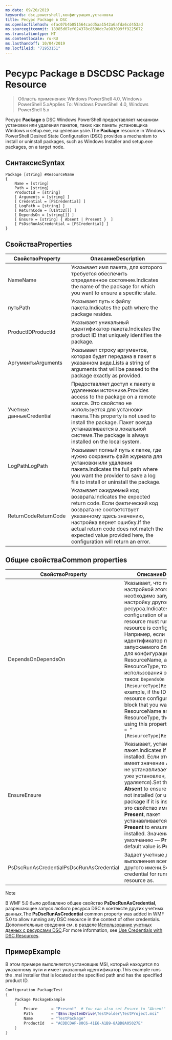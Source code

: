 ```yaml
---
ms.date: 09/20/2019
keywords: dsc,powershell,конфигурация,установка
title: Ресурс Package в DSC
ms.openlocfilehash: efac07b4b051564cadd5aa1542a6afda6cd453ad
ms.sourcegitcommit: 18985d07ef024378c8590dc7a983099ff9225672
ms.translationtype: HT
ms.contentlocale: ru-RU
ms.lasthandoff: 10/04/2019
ms.locfileid: "71953151"
---
```

# <a name="dsc-package-resource"></a><span data-ttu-id="0a0b4-103">Ресурс Package в DSC</span><span class="sxs-lookup"><span data-stu-id="0a0b4-103">DSC Package Resource</span></span>

> <span data-ttu-id="0a0b4-104">Область применения: Windows PowerShell 4.0, Windows PowerShell 5.x</span><span class="sxs-lookup"><span data-stu-id="0a0b4-104">Applies To: Windows PowerShell 4.0, Windows PowerShell 5.x</span></span>

<span data-ttu-id="0a0b4-105">Ресурс **Package** в DSC Windows PowerShell предоставляет механизм установки или удаления пакетов, таких как пакеты установщика Windows и setup.exe, на целевом узле.</span><span class="sxs-lookup"><span data-stu-id="0a0b4-105">The **Package** resource in Windows PowerShell Desired State Configuration (DSC) provides a mechanism to install or uninstall packages, such as Windows Installer and setup.exe packages, on a target node.</span></span>

## <a name="syntax"></a><span data-ttu-id="0a0b4-106">Синтаксис</span><span class="sxs-lookup"><span data-stu-id="0a0b4-106">Syntax</span></span>

```Syntax
Package [string] #ResourceName
{
    Name = [string]
    Path = [string]
    ProductId = [string]
    [ Arguments = [string] ]
    [ Credential = [PSCredential] ]
    [ LogPath = [string] ]
    [ ReturnCode = [UInt32[]] ]
    [ DependsOn = [string[]] ]
    [ Ensure = [string] { Absent | Present }  ]
    [ PsDscRunAsCredential = [PSCredential] ]
}
```

## <a name="properties"></a><span data-ttu-id="0a0b4-107">Свойства</span><span class="sxs-lookup"><span data-stu-id="0a0b4-107">Properties</span></span>

|<span data-ttu-id="0a0b4-108">Свойство</span><span class="sxs-lookup"><span data-stu-id="0a0b4-108">Property</span></span> |<span data-ttu-id="0a0b4-109">Описание</span><span class="sxs-lookup"><span data-stu-id="0a0b4-109">Description</span></span> |
|---|---|
|<span data-ttu-id="0a0b4-110">Name</span><span class="sxs-lookup"><span data-stu-id="0a0b4-110">Name</span></span> |<span data-ttu-id="0a0b4-111">Указывает имя пакета, для которого требуется обеспечить определенное состояние.</span><span class="sxs-lookup"><span data-stu-id="0a0b4-111">Indicates the name of the package for which you want to ensure a specific state.</span></span> |
|<span data-ttu-id="0a0b4-112">путь</span><span class="sxs-lookup"><span data-stu-id="0a0b4-112">Path</span></span> |<span data-ttu-id="0a0b4-113">Указывает путь к файлу пакета.</span><span class="sxs-lookup"><span data-stu-id="0a0b4-113">Indicates the path where the package resides.</span></span> |
|<span data-ttu-id="0a0b4-114">ProductID</span><span class="sxs-lookup"><span data-stu-id="0a0b4-114">ProductId</span></span> |<span data-ttu-id="0a0b4-115">Указывает уникальный идентификатор пакета.</span><span class="sxs-lookup"><span data-stu-id="0a0b4-115">Indicates the product ID that uniquely identifies the package.</span></span> |
|<span data-ttu-id="0a0b4-116">Аргументы</span><span class="sxs-lookup"><span data-stu-id="0a0b4-116">Arguments</span></span> |<span data-ttu-id="0a0b4-117">Указывает строку аргументов, которая будет передана в пакет в указанном виде.</span><span class="sxs-lookup"><span data-stu-id="0a0b4-117">Lists a string of arguments that will be passed to the package exactly as provided.</span></span> |
|<span data-ttu-id="0a0b4-118">Учетные данные</span><span class="sxs-lookup"><span data-stu-id="0a0b4-118">Credential</span></span> |<span data-ttu-id="0a0b4-119">Предоставляет доступ к пакету в удаленном источнике.</span><span class="sxs-lookup"><span data-stu-id="0a0b4-119">Provides access to the package on a remote source.</span></span> <span data-ttu-id="0a0b4-120">Это свойство не используется для установки пакета.</span><span class="sxs-lookup"><span data-stu-id="0a0b4-120">This property is not used to install the package.</span></span> <span data-ttu-id="0a0b4-121">Пакет всегда устанавливается в локальной системе.</span><span class="sxs-lookup"><span data-stu-id="0a0b4-121">The package is always installed on the local system.</span></span> |
|<span data-ttu-id="0a0b4-122">LogPath</span><span class="sxs-lookup"><span data-stu-id="0a0b4-122">LogPath</span></span> |<span data-ttu-id="0a0b4-123">Указывает полный путь к папке, где нужно сохранить файл журнала для установки или удаления пакета.</span><span class="sxs-lookup"><span data-stu-id="0a0b4-123">Indicates the full path where you want the provider to save a log file to install or uninstall the package.</span></span> |
|<span data-ttu-id="0a0b4-124">ReturnCode</span><span class="sxs-lookup"><span data-stu-id="0a0b4-124">ReturnCode</span></span> |<span data-ttu-id="0a0b4-125">Указывает ожидаемый код возврата.</span><span class="sxs-lookup"><span data-stu-id="0a0b4-125">Indicates the expected return code.</span></span> <span data-ttu-id="0a0b4-126">Если фактический код возврата не соответствует указанному здесь значению, настройка вернет ошибку.</span><span class="sxs-lookup"><span data-stu-id="0a0b4-126">If the actual return code does not match the expected value provided here, the configuration will return an error.</span></span> |

## <a name="common-properties"></a><span data-ttu-id="0a0b4-127">Общие свойства</span><span class="sxs-lookup"><span data-stu-id="0a0b4-127">Common properties</span></span>

|<span data-ttu-id="0a0b4-128">Свойство</span><span class="sxs-lookup"><span data-stu-id="0a0b4-128">Property</span></span> |<span data-ttu-id="0a0b4-129">Описание</span><span class="sxs-lookup"><span data-stu-id="0a0b4-129">Description</span></span> |
|---|---|
|<span data-ttu-id="0a0b4-130">DependsOn</span><span class="sxs-lookup"><span data-stu-id="0a0b4-130">DependsOn</span></span> |<span data-ttu-id="0a0b4-131">Указывает, что перед настройкой этого ресурса необходимо запустить настройку другого ресурса.</span><span class="sxs-lookup"><span data-stu-id="0a0b4-131">Indicates that the configuration of another resource must run before this resource is configured.</span></span> <span data-ttu-id="0a0b4-132">Например, если идентификатор первого запускаемого блока сценария для конфигурации ресурса — ResourceName, а его тип — ResourceType, то синтаксис использования этого свойства таков: `DependsOn = "[ResourceType]ResourceName"`.</span><span class="sxs-lookup"><span data-stu-id="0a0b4-132">For example, if the ID of the resource configuration script block that you want to run first is ResourceName and its type is ResourceType, the syntax for using this property is `DependsOn = "[ResourceType]ResourceName"`.</span></span> |
|<span data-ttu-id="0a0b4-133">Ensure</span><span class="sxs-lookup"><span data-stu-id="0a0b4-133">Ensure</span></span> |<span data-ttu-id="0a0b4-134">Указывает, установлен ли пакет.</span><span class="sxs-lookup"><span data-stu-id="0a0b4-134">Indicates if the package is installed.</span></span> <span data-ttu-id="0a0b4-135">Если это свойство имеет значение **Absent**, пакет не устанавливается (а если он уже установлен, то удаляется).</span><span class="sxs-lookup"><span data-stu-id="0a0b4-135">Set this property to **Absent** to ensure the package is not installed (or uninstall the package if it is installed).</span></span> <span data-ttu-id="0a0b4-136">Если это свойство имеет значение **Present**, пакет устанавливается.</span><span class="sxs-lookup"><span data-stu-id="0a0b4-136">Set it to **Present** to ensure the package is installed.</span></span> <span data-ttu-id="0a0b4-137">Значение по умолчанию — **Present**.</span><span class="sxs-lookup"><span data-stu-id="0a0b4-137">The default value is **Present**.</span></span> |
|<span data-ttu-id="0a0b4-138">PsDscRunAsCredential</span><span class="sxs-lookup"><span data-stu-id="0a0b4-138">PsDscRunAsCredential</span></span> |<span data-ttu-id="0a0b4-139">Задает учетные данные для выполнения всего ресурса от другого имени.</span><span class="sxs-lookup"><span data-stu-id="0a0b4-139">Sets the credential for running the entire resource as.</span></span> |

> [!NOTE]
> <span data-ttu-id="0a0b4-140">В WMF 5.0 было добавлено общее свойство **PsDscRunAsCredential**, разрешающее запуск любого ресурса DSC в контексте других учетных данных.</span><span class="sxs-lookup"><span data-stu-id="0a0b4-140">The **PsDscRunAsCredential** common property was added in WMF 5.0 to allow running any DSC resource in the context of other credentials.</span></span> <span data-ttu-id="0a0b4-141">Дополнительные сведения см. в разделе [Использование учетных данных с ресурсами DSC](../../../configurations/runasuser.md).</span><span class="sxs-lookup"><span data-stu-id="0a0b4-141">For more information, see [Use Credentials with DSC Resources](../../../configurations/runasuser.md).</span></span>

## <a name="example"></a><span data-ttu-id="0a0b4-142">Пример</span><span class="sxs-lookup"><span data-stu-id="0a0b4-142">Example</span></span>

<span data-ttu-id="0a0b4-143">В этом примере выполняется установщик MSI, который находится по указанному пути и имеет указанный идентификатор.</span><span class="sxs-lookup"><span data-stu-id="0a0b4-143">This example runs the .msi installer that is located at the specified path and has the specified product ID.</span></span>

```powershell
Configuration PackageTest
{
    Package PackageExample
    {
        Ensure      = "Present"  # You can also set Ensure to "Absent"
        Path        = "$Env:SystemDrive\TestFolder\TestProject.msi"
        Name        = "TestPackage"
        ProductId   = "ACDDCDAF-80C6-41E6-A1B9-8ABD8A05027E"
    }
}
```